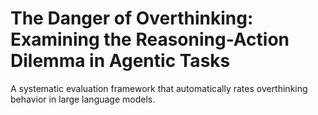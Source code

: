 # The Danger of Overthinking: Examining the Reasoning-Action Dilemma in Agentic Tasks
A systematic evaluation framework that automatically rates overthinking behavior in large language models.
